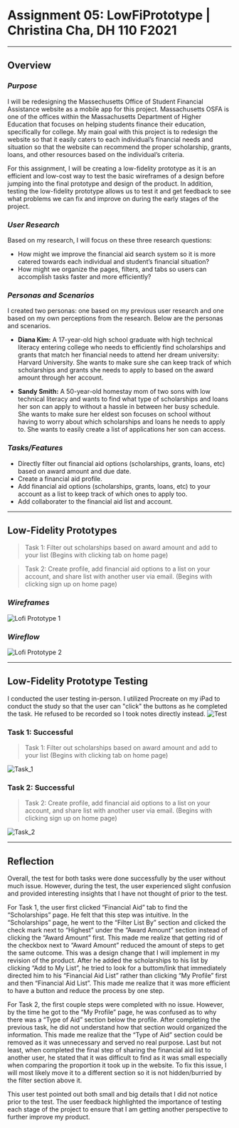 # Assignment 05: LowFiPrototype | Christina Cha, DH 110 F2021
---
## Overview
### _Purpose_
I will be redesigning the Massechusetts Office of Student Financial Assistance website as a mobile app for this project. Massachusetts OSFA is one of the offices within the Massachusetts Department of Higher Education that focuses on helping students finance their education, specifically for college. My main goal with this project is to redesign the website so that it easily caters to each individual’s financial needs and situation so that the website can recommend the proper scholarship, grants, loans, and other resources based on the individual’s criteria. 

For this assignment, I will be creating a low-fidelity prototype as it is an efficient and low-cost way to test the basic wireframes of a design before jumping into the final prototype and design of the product. In addition, testing the low-fidelity prototype allows us to test it and get feedback to see what problems we can fix and improve on during the early stages of the project. 

### _User Research_
Based on my research, I will focus on these three research questions:

- How might we improve the financial aid search system so it is more catered towards each individual and student’s financial situation?
- How might we organize the pages, filters, and tabs so users can accomplish tasks faster and more efficiently? 

### _Personas and Scenarios_
I created two personas: one based on my previous user research and one based on my own perceptions from the research. Below are the personas and scenarios. 

-  **Diana Kim:** A 17-year-old high school graduate with high technical literacy entering college who needs to efficiently find scholarships and grants that match her financial needs to attend her dream university: Harvard University. She wants to make sure she can keep track of which scholarships and grants she needs to apply to based on the award amount through her account.

- **Sandy Smith:** A 50-year-old homestay mom of two sons with low technical literacy and wants to find what type of scholarships and loans her son can apply to without a hassle in between her busy schedule. She wants to make sure her eldest son focuses on school without having to worry about which scholarships and loans he needs to apply to. She wants to easily create a list of applications her son can access. 

### _Tasks/Features_
- Directly filter out financial aid options (scholarships, grants, loans, etc) based on award amount and due date.
- Create a financial aid profile.
- Add financial aid options (scholarships, grants, loans, etc) to your account as a list to keep track of which ones to apply too. 
- Add collaborater to the financial aid list and account. 

---
## Low-Fidelity Prototypes
> Task 1: Filter out scholarships based on award amount and add to your list (Begins with clicking tab on home page)

> Task 2: Create profile, add financial aid options to a list on your account, and share list with another user via email. 
(Begins with clicking sign up on home page)

### _Wireframes_
![Lofi Prototype 1](wireframepng.png)

### _Wireflow_
![Lofi Prototype 2](wireflow4.png)

---
## Low-Fidelity Prototype Testing
I conducted the user testing in-person. I utilized Procreate on my iPad to conduct the study so that the user can "click" the buttons as he completed the task. He refused to be recorded so I took notes directly instead. 
![Test](Frame9.png)

### Task 1: Successful
> Task 1: Filter out scholarships based on award amount and add to your list (Begins with clicking tab on home page)

![Task_1](Frame6.png)



### Task 2: Successful
> Task 2: Create profile, add financial aid options to a list on your account, and share list with another user via email. 
(Begins with clicking sign up on home page)

![Task_2](Frame8.png)


---
## Reflection
Overall, the test for both tasks were done successfully by the user without much issue. However, during the test, the user experienced slight confusion and provided interesting insights that I have not thought of prior to the test. 

For Task 1, the user first clicked “Financial Aid” tab to find the “Scholarships” page. He felt that this step was intuitive. In the “Scholarships” page, he went to the “Filter List By” section and clicked the check mark next to “Highest” under the “Award Amount” section instead of clicking the “Award Amount” first. This made me realize that getting rid of the checkbox next to “Award Amount” reduced the amount of steps to get the same outcome. This was a design change that I will implement in my revision of the product. After he added the scholarships to his list by clicking “Add to My List”, he tried to look for a buttom/link that immediately directed him to his “Financial Aid List” rather than clicking “My Profile” first and then “Financial Aid List”. This made me realize that it was more efficient to have a button and reduce the process by one step. 

For Task 2, the first couple steps were completed with no issue. However, by the time he got to the “My Profile” page, he was confused as to why there was a “Type of Aid” section below the profile. After completing the previous task, he did not understand how that section would organized the information. This made me realize that the “Type of Aid” section could be removed as it was unnecessary and served no real purpose. Last but not least, when completed the final step of sharing the financial aid list to another user, he stated that it was difficult to find as it was small especially when comparing the proportion it took up in the website. To fix this issue, I will most likely move it to a different section so it is not hidden/burried by the filter section above it. 

This user test pointed out both small and big details that I did not notice prior to the test. The user feedback highlighted the importance of testing each stage of the project to ensure that I am getting another perspective to further improve my product. 

